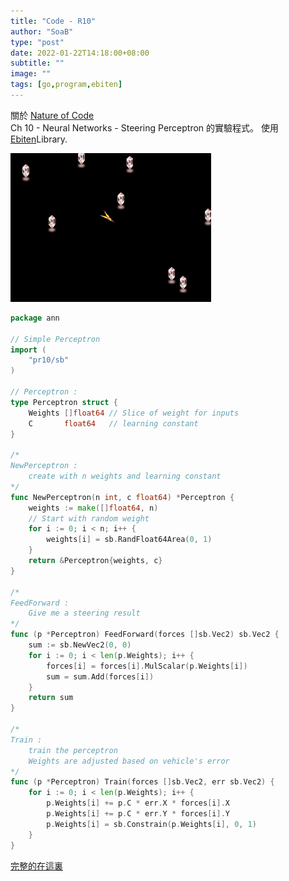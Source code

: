 ```yaml
---
title: "Code - R10"
author: "SoaB"
type: "post"
date: 2022-01-22T14:18:00+08:00
subtitle: ""
image: ""
tags: [go,program,ebiten]
---
```

關於 [Nature of Code](https://natureofcode.com/book/)  
Ch 10 - Neural Networks - Steering Perceptron 的實驗程式。
使用 [Ebiten](https://ebiten.org/)Library.  

![O_o](images/r10.gif)
<!--more-->
```go
package ann

// Simple Perceptron
import (
	"pr10/sb"
)

// Perceptron :
type Perceptron struct {
	Weights []float64 // Slice of weight for inputs
	C       float64   // learning constant
}

/*
NewPerceptron :
    create with n weights and learning constant
*/
func NewPerceptron(n int, c float64) *Perceptron {
	weights := make([]float64, n)
	// Start with random weight
	for i := 0; i < n; i++ {
		weights[i] = sb.RandFloat64Area(0, 1)
	}
	return &Perceptron{weights, c}
}

/*
FeedForward :
    Give me a steering result
*/
func (p *Perceptron) FeedForward(forces []sb.Vec2) sb.Vec2 {
	sum := sb.NewVec2(0, 0)
	for i := 0; i < len(p.Weights); i++ {
		forces[i] = forces[i].MulScalar(p.Weights[i])
		sum = sum.Add(forces[i])
	}
	return sum
}

/*
Train :
    train the perceptron
    Weights are adjusted based on vehicle's error
*/
func (p *Perceptron) Train(forces []sb.Vec2, err sb.Vec2) {
	for i := 0; i < len(p.Weights); i++ {
		p.Weights[i] += p.C * err.X * forces[i].X
		p.Weights[i] += p.C * err.Y * forces[i].Y
		p.Weights[i] = sb.Constrain(p.Weights[i], 0, 1)
	}
}
```
[完整的在這裏](https://github.com/SoaB/r10)